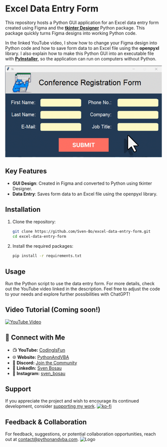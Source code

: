 # Excel Data Entry Form

This repository hosts a Python GUI application for an Excel data entry form created using Figma and the **[tkinter Designer](https://github.com/ParthJadhav/Tkinter-Designer)** Python package. This package quickly turns Figma designs into working Python code.

In the linked YouTube video, I show how to change your Figma design into Python code and how to save form data to an Excel file using the **openpyxl** library. I also explain how to make this Python GUI into an executable file with **[PyInstaller](https://pyinstaller.org/en/stable/)**, so the application can run on computers without Python.

![GUI Demo](GUI_Demo.gif)

## Key Features
- **GUI Design**: Created in Figma and converted to Python using tkinter Designer.
- **Data Entry**: Saves form data to an Excel file using the openpyxl library.


## Installation
1. Clone the repository:
   ```bash
   git clone https://github.com/Sven-Bo/excel-data-entry-form.git
   cd excel-data-entry-form

2. Install the required packages:
    ```bash
    pip install -r requirements.txt


## Usage
Run the Python script to use the data entry form.
For more details, check out the YouTube video linked in the description.
Feel free to adjust the code to your needs and explore further possibilities with ChatGPT!

## Video Tutorial (Coming soon!)
[![YouTube Video](https://img.youtube.com/vi/XXX/0.jpg)](https://youtu.be/XXX)


## 🤝 Connect with Me
- 📺 **YouTube:** [CodingIsFun](https://youtube.com/c/CodingIsFun)
- 🌐 **Website:** [PythonAndVBA](https://pythonandvba.com)
- 💬 **Discord:** [Join the Community](https://pythonandvba.com/discord)
- 💼 **LinkedIn:** [Sven Bosau](https://www.linkedin.com/in/sven-bosau/)
- 📸 **Instagram:** [sven_bosau](https://www.instagram.com/sven_bosau/)

## Support 
If you appreciate the project and wish to encourage its continued development, consider [supporting my work](https://pythonandvba.com/coffee-donation).
[![ko-fi](https://ko-fi.com/img/githubbutton_sm.svg)](https://pythonandvba.com/coffee-donation)

## Feedback & Collaboration
For feedback, suggestions, or potential collaboration opportunities, reach out at contact@pythonandvba.com.
![Logo](https://www.pythonandvba.com/banner-img)
